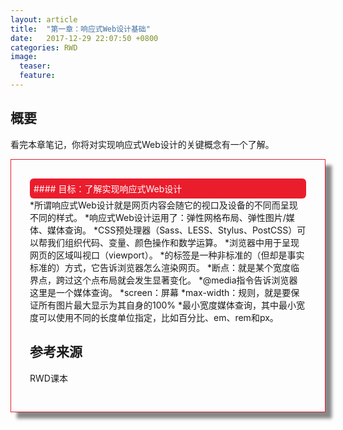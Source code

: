 ```yaml
---
layout: article
title:  "第一章：响应式Web设计基础"
date:   2017-12-29 22:07:50 +0800
categories: RWD
image:
  teaser: 
  feature: 
---
```

## 概要
看完本章笔记，你将对实现响应式Web设计的关键概念有一个了解。

<div class="row img-rounded" style="padding:30px; box-shadow: 10px 10px 5px #888888; border: 1px solid #EA1D2D;">
<div class="col-md-12">
<div style="background: #EA1D2D; color:white; border-radius:6px; padding:6px;" markdown="1">
#### 目标：了解实现响应式Web设计
</div>
</div>
<div class="col-md-4"><!-- left -->
<div class="col-md-8" markdown="1" >
*所谓响应式Web设计就是网页内容会随它的视口及设备的不同而呈现不同的样式。
*响应式Web设计运用了：弹性网格布局、弹性图片/媒体、媒体查询。
*CSS预处理器（Sass、LESS、Stylus、PostCSS）可以帮我们组织代码、变量、颜色操作和数学运算。
*浏览器中用于呈现网页的区域叫视口（viewport）。
*的<meta>标签是一种非标准的（但却是事实标准的）方式，它告诉浏览器怎么渲染网页。
*断点：就是某个宽度临界点，跨过这个点布局就会发生显著变化。
*@media指令告诉浏览器这里是一个媒体查询。
*screen：屏幕
*max-width：规则，就是要保证所有图片最大显示为其自身的100%
*最小宽度媒体查询，其中最小宽度可以使用不同的长度单位指定，比如百分比、em、rem和px。
</div>
</div>

## 参考来源
RWD课本